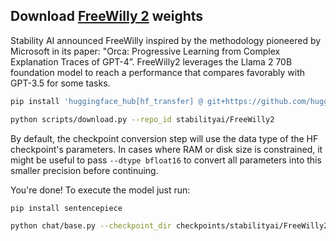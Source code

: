 
## Download [FreeWilly 2](https://stability.ai/blog/freewilly-large-instruction-fine-tuned-models) weights

Stability AI announced FreeWilly inspired by the methodology pioneered by Microsoft in its paper: "Orca: Progressive Learning from Complex Explanation Traces of GPT-4”.
FreeWilly2 leverages the Llama 2 70B foundation model to reach a performance that compares favorably with GPT-3.5 for some tasks.

```bash
pip install 'huggingface_hub[hf_transfer] @ git+https://github.com/huggingface/huggingface_hub'

python scripts/download.py --repo_id stabilityai/FreeWilly2
```

By default, the checkpoint conversion step will use the data type of the HF checkpoint's parameters. In cases where RAM
or disk size is constrained, it might be useful to pass `--dtype bfloat16` to convert all parameters into this smaller precision before continuing.

You're done! To execute the model just run:

```bash
pip install sentencepiece

python chat/base.py --checkpoint_dir checkpoints/stabilityai/FreeWilly2
```
